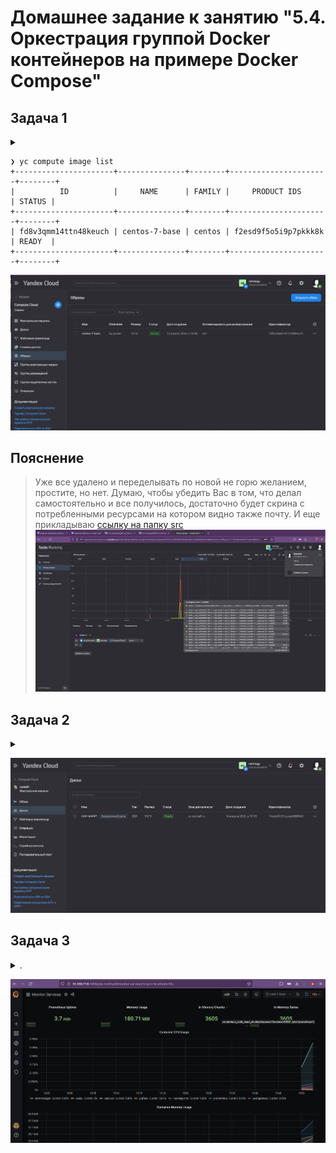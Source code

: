 # Домашнее задание к занятию "5.4. Оркестрация группой Docker контейнеров на примере Docker Compose"
## Задача 1

<details>
<summary> </summary>

> Создать собственный образ операционной системы с помощью Packer.
>
> Для получения зачета, вам необходимо предоставить:
> - Скриншот страницы, как на слайде из презентации (слайд 37).

</details>

```shell
❯ yc compute image list
+----------------------+---------------+--------+----------------------+--------+
|          ID          |     NAME      | FAMILY |     PRODUCT IDS      | STATUS |
+----------------------+---------------+--------+----------------------+--------+
| fd8v3qmm14ttn48keuch | centos-7-base | centos | f2esd9f5o5i9p7pkkk8k | READY  |
+----------------------+---------------+--------+----------------------+--------+

```

![Скриншот Yandex облака с образом, созданных через Packer](img/1-packer_yandex.png)


## Пояснение
> Уже все удалено и переделывать по новой не горю желанием, простите, но нет. Думаю, чтобы убедить Вас в том, что делал самостоятельно и все получилось, достаточно будет скрина с потребленными ресурсами на котором видно также почту. И еще прикладываю [ссылку на папку src](src-05-virt-04-docker-compose)
> ![Параметры виртуальной машины в Яндекс Облаке](img/explanation.png)

## Задача 2

<details>
<summary> </summary>

> Создать вашу первую виртуальную машину в Яндекс.Облаке.
>
> Для получения зачета, вам необходимо предоставить:
> - Скриншот страницы свойств созданной ВМ, как на примере

</details>


![Параметры виртуальной машины в Яндекс Облаке](img/2-yandex_vm_settings.png)

## Задача 3

<details>
<summary>.</summary>

> Создать ваш первый готовый к боевой эксплуатации компонент мониторинга, состоящий из стека микросервисов.
>
> Для получения зачета, вам необходимо предоставить:
> - Скриншот работающего веб-интерфейса Grafana с текущими метриками

</details>

![Скриншот с Grafana, запущенной в Докере на виртуальной машине в Яндекс Облаке](img/3-grafana.png)

